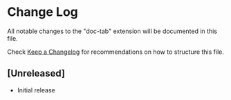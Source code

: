 # Change Log

All notable changes to the "doc-tab" extension will be documented in this file.

Check [Keep a Changelog](http://keepachangelog.com/) for recommendations on how to structure this file.

## [Unreleased]

- Initial release
